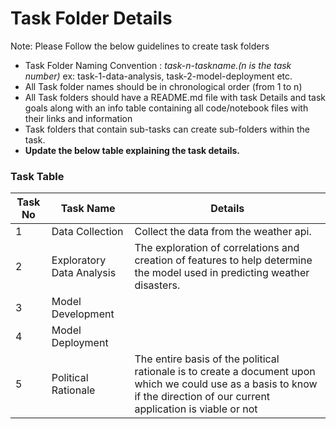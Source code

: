 # Task Folder Details

Note: Please Follow the below guidelines to create task folders
- Task Folder Naming Convention : _task-n-taskname.(n is the task number)_  ex: task-1-data-analysis, task-2-model-deployment etc.
- All Task folder names should be in chronological order (from 1 to n)
- All Task folders should have a README.md file with task Details and task goals along with an info table containing all code/notebook files with their links and information
- Task folders that contain sub-tasks can create sub-folders within the task.
- __Update the below table explaining the task details.__

### Task Table

| Task No| Task Name | Details |
|-|-|-|
|1|Data Collection      | Collect the data from the weather api.|
|2|Exploratory Data Analysis|The exploration of correlations and creation of features to help determine the model used in predicting weather disasters.|
|3|Model Development  |         |
|4|Model Deployment  |         |
|5|Political Rationale| The entire basis of the political rationale is to create a document upon which we could use as a basis to know if the direction of our current application is viable or not|
